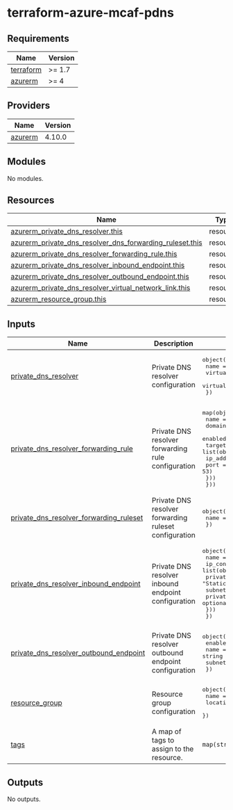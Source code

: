 # terraform-azure-mcaf-pdns
<!-- BEGIN_TF_DOCS -->
## Requirements

| Name | Version |
|------|---------|
| <a name="requirement_terraform"></a> [terraform](#requirement\_terraform) | >= 1.7 |
| <a name="requirement_azurerm"></a> [azurerm](#requirement\_azurerm) | >= 4 |

## Providers

| Name | Version |
|------|---------|
| <a name="provider_azurerm"></a> [azurerm](#provider\_azurerm) | 4.10.0 |

## Modules

No modules.

## Resources

| Name | Type |
|------|------|
| [azurerm_private_dns_resolver.this](https://registry.terraform.io/providers/hashicorp/azurerm/latest/docs/resources/private_dns_resolver) | resource |
| [azurerm_private_dns_resolver_dns_forwarding_ruleset.this](https://registry.terraform.io/providers/hashicorp/azurerm/latest/docs/resources/private_dns_resolver_dns_forwarding_ruleset) | resource |
| [azurerm_private_dns_resolver_forwarding_rule.this](https://registry.terraform.io/providers/hashicorp/azurerm/latest/docs/resources/private_dns_resolver_forwarding_rule) | resource |
| [azurerm_private_dns_resolver_inbound_endpoint.this](https://registry.terraform.io/providers/hashicorp/azurerm/latest/docs/resources/private_dns_resolver_inbound_endpoint) | resource |
| [azurerm_private_dns_resolver_outbound_endpoint.this](https://registry.terraform.io/providers/hashicorp/azurerm/latest/docs/resources/private_dns_resolver_outbound_endpoint) | resource |
| [azurerm_private_dns_resolver_virtual_network_link.this](https://registry.terraform.io/providers/hashicorp/azurerm/latest/docs/resources/private_dns_resolver_virtual_network_link) | resource |
| [azurerm_resource_group.this](https://registry.terraform.io/providers/hashicorp/azurerm/latest/docs/resources/resource_group) | resource |

## Inputs

| Name | Description | Type | Default | Required |
|------|-------------|------|---------|:--------:|
| <a name="input_private_dns_resolver"></a> [private\_dns\_resolver](#input\_private\_dns\_resolver) | Private DNS resolver configuration | <pre>object({<br>    name                 = string<br>    virtual_network_id   = string<br>    virtual_network_name = string<br>  })</pre> | n/a | yes |
| <a name="input_private_dns_resolver_forwarding_rule"></a> [private\_dns\_resolver\_forwarding\_rule](#input\_private\_dns\_resolver\_forwarding\_rule) | Private DNS resolver forwarding rule configuration | <pre>map(object({<br>    name        = string<br>    domain_name = string<br>    enabled     = optional(bool, true)<br>    target_dns_servers = list(object({<br>      ip_address = string<br>      port       = optional(number, 53)<br>    }))<br>  }))</pre> | n/a | yes |
| <a name="input_private_dns_resolver_forwarding_ruleset"></a> [private\_dns\_resolver\_forwarding\_ruleset](#input\_private\_dns\_resolver\_forwarding\_ruleset) | Private DNS resolver forwarding ruleset configuration | <pre>object({<br>    name = string<br>  })</pre> | n/a | yes |
| <a name="input_private_dns_resolver_inbound_endpoint"></a> [private\_dns\_resolver\_inbound\_endpoint](#input\_private\_dns\_resolver\_inbound\_endpoint) | Private DNS resolver inbound endpoint configuration | <pre>object({<br>    name = string<br>    ip_configurations = list(object({<br>      private_ip_allocation_method = optional(string, "Static")<br>      subnet_id                    = string<br>      private_ip_address           = optional(string, null)<br>    }))<br>  })</pre> | n/a | yes |
| <a name="input_private_dns_resolver_outbound_endpoint"></a> [private\_dns\_resolver\_outbound\_endpoint](#input\_private\_dns\_resolver\_outbound\_endpoint) | Private DNS resolver outbound endpoint configuration | <pre>object({<br>    enabled   = optional(bool, true)<br>    name      = string<br>    subnet_id = string<br>  })</pre> | n/a | yes |
| <a name="input_resource_group"></a> [resource\_group](#input\_resource\_group) | Resource group configuration | <pre>object({<br>    name     = string<br>    location = string<br>  })</pre> | n/a | yes |
| <a name="input_tags"></a> [tags](#input\_tags) | A map of tags to assign to the resource. | `map(string)` | `{}` | no |

## Outputs

No outputs.
<!-- END_TF_DOCS -->